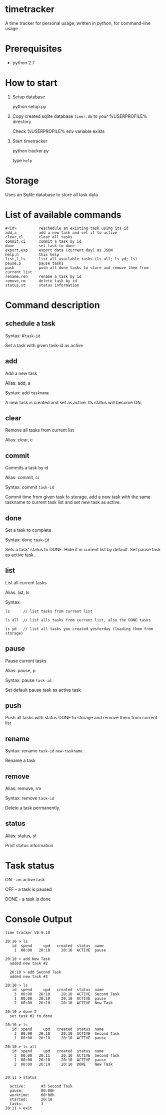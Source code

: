 # timetracker

A time tracker for personal usage, written in python, for command-line usage

# Prerequisites

-  python 2.7


# How to start

1. Setup database 

    python setup.py
  
2. Copy created sqlite database `timer.db` to your %USERPROFILE% directory

   Check %USERPROFILE% env variable exists

3. Start timetracker

    python tracker.py

    type `help`


# Storage

Uses an Sqlite database to store all task data

# List of available commands


    #<id>          reschedule an existing task using its id
    add,a          add a new task and set it to active
    clear,cl       clear all tasks
    commit,ci      commit a task by id
    done           set task to done
    export,exp     export data (current day) as JSON
    help,h         this help
    list,l,ls      list all available tasks (ls all; ls yd; ls)
    pause,p        pause tasks
    push           push all done tasks to store and remove them from current list
    rename,ren     rename a task by id
    remove,rm      delete task by id
    status,st      status information

# Command description

## schedule a task

Syntax: #`task-id`

Set a task with given task-id as active

## add

Add a new task

Alias: add, a

Syntax:  add `taskname`

A new task is created and set as active. Its status will become ON.

## clear

Remove all tasks from current list

Alias: clear, c


## commit

Commits a task by id 

Alias: commit, ci  

Syntax: commit `task-id`

Commit time from given task to storage, add a new task with the same taskname to current task list 
and set new task as active.

## done 

Set a task to complete

Syntax: done `task-id`

Sets a task' status to DONE. Hide it in current list by default.
Set pause task as active task.

## list 

List all current tasks 

Alias: list, ls

Syntax: 

	ls      // list tasks from current list  
	
	ls all  // list alls tasks from current list, also the DONE tasks 
	
	ls yd   // list all tasks you created yesterday (loading them from storage)

## pause

Pause current tasks

Alias: pause, p

Syntax: pause `task-id`

Set default pause task as active task

## push

Push all tasks with status DONE to storage and remove them from current list

## rename

Syntax: rename `task-id` `new-taskname`

Rename a task

## remove

Alias: remove, rm

Syntax: remove `task-id`

Delete a task permanently.

## status

Alias: status, st

Print status information

# Task status

ON - an active task 

OFF - a task is paused

DONE - a task is done

# Console Output

    time tracker V0.9.10
    
    20:10 > ls
       id  spend     upd   created  status  name
        1  00:00   20:10     20:10  ACTIVE  pause

	20:10 > add New Task
      added new task #2

	  20:10 > add Second Task
      added new task #3

    20:10 > ls
       id  spend     upd   created  status  name
        3  00:00   20:10     20:10  ACTIVE  Second Task
        1  00:00   20:10     20:10  ACTIVE  pause
        2  00:00   20:10     20:10  ACTIVE  New Task

    20:10 > done 2
      set task #2 to done

    20:10 > ls
       id  spend     upd   created  status  name
        3  00:00   20:10     20:10  ACTIVE  Second Task
        1  00:00   20:10     20:10  ACTIVE  pause

    20:10 > ls all
       id  spend     upd   created  status  name
        3  00:00   20:11     20:10  ACTIVE  Second Task
        1  00:00   20:10     20:10  ACTIVE  pause
        2  00:00   20:10     20:10  DONE    New Task


    20:11 > status

      active:       #3 Second Task
      pause:        00:00h
      worktime:     00:00h
      started:      20:10
      tasks:        3
    20:11 > exit
